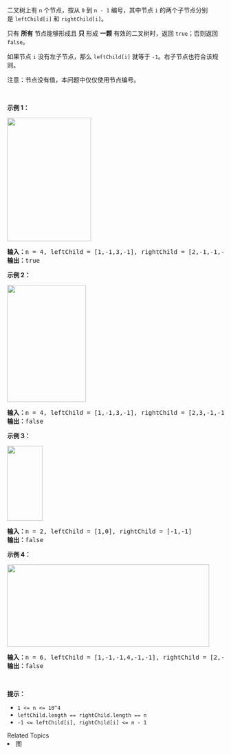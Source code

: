 <p>二叉树上有 <code>n</code>&nbsp;个节点，按从&nbsp;<code>0</code>&nbsp;到 <code>n - 1</code>&nbsp;编号，其中节点&nbsp;<code>i</code>&nbsp;的两个子节点分别是&nbsp;<code>leftChild[i]</code>&nbsp;和&nbsp;<code>rightChild[i]</code>。</p>

<p>只有 <strong>所有</strong> 节点能够形成且 <strong>只</strong> 形成 <strong>一颗</strong>&nbsp;有效的二叉树时，返回&nbsp;<code>true</code>；否则返回 <code>false</code>。</p>

<p>如果节点&nbsp;<code>i</code>&nbsp;没有左子节点，那么&nbsp;<code>leftChild[i]</code>&nbsp;就等于&nbsp;<code>-1</code>。右子节点也符合该规则。</p>

<p>注意：节点没有值，本问题中仅仅使用节点编号。</p>

<p>&nbsp;</p>

<p><strong>示例 1：</strong></p>

<p><strong><img alt="" src="https://assets.leetcode-cn.com/aliyun-lc-upload/uploads/2020/02/23/1503_ex1.png" style="height: 287px; width: 195px;"></strong></p>

<pre><strong>输入：</strong>n = 4, leftChild = [1,-1,3,-1], rightChild = [2,-1,-1,-1]
<strong>输出：</strong>true
</pre>

<p><strong>示例 2：</strong></p>

<p><strong><img alt="" src="https://assets.leetcode-cn.com/aliyun-lc-upload/uploads/2020/02/23/1503_ex2.png" style="height: 272px; width: 183px;"></strong></p>

<pre><strong>输入：</strong>n = 4, leftChild = [1,-1,3,-1], rightChild = [2,3,-1,-1]
<strong>输出：</strong>false
</pre>

<p><strong>示例 3：</strong></p>

<p><strong><img alt="" src="https://assets.leetcode-cn.com/aliyun-lc-upload/uploads/2020/02/23/1503_ex3.png" style="height: 174px; width: 82px;"></strong></p>

<pre><strong>输入：</strong>n = 2, leftChild = [1,0], rightChild = [-1,-1]
<strong>输出：</strong>false
</pre>

<p><strong>示例 4：</strong></p>

<p><strong><img alt="" src="https://assets.leetcode-cn.com/aliyun-lc-upload/uploads/2020/02/23/1503_ex4.png" style="height: 191px; width: 470px;"></strong></p>

<pre><strong>输入：</strong>n = 6, leftChild = [1,-1,-1,4,-1,-1], rightChild = [2,-1,-1,5,-1,-1]
<strong>输出：</strong>false
</pre>

<p>&nbsp;</p>

<p><strong>提示：</strong></p>

<ul>
	<li><code>1 &lt;= n &lt;= 10^4</code></li>
	<li><code>leftChild.length == rightChild.length == n</code></li>
	<li><code>-1 &lt;= leftChild[i], rightChild[i] &lt;= n - 1</code></li>
</ul>
<div><div>Related Topics</div><div><li>图</li></div></div>